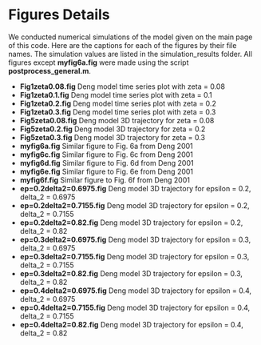 # Figures Details
We conducted numerical simulations of the model given on the main page of this code. Here are the captions for each of the figures by their file names. The simulation values are listed in the simulation_results folder.
All figures except **myfig6a.fig** were made using the script **postprocess_general.m**.
- **Fig1zeta0.08.fig** Deng model time series plot with zeta = 0.08
- **Fig1zeta0.1.fig** Deng model time series plot with zeta = 0.1
- **Fig1zeta0.2.fig** Deng model time series plot with zeta = 0.2
- **Fig1zeta0.3.fig** Deng model time series plot with zeta = 0.3
- **Fig5zeta0.08.fig** Deng model 3D trajectory for zeta = 0.08
- **Fig5zeta0.2.fig** Deng model 3D trajectory for zeta = 0.2
- **Fig5zeta0.3.fig** Deng model 3D trajectory for zeta = 0.3
- **myfig6a.fig** Similar figure to Fig. 6a from Deng 2001
- **myfig6c.fig** Similar figure to Fig. 6c from Deng 2001
- **myfig6d.fig** Similar figure to Fig. 6d from Deng 2001
- **myfig6e.fig** Similar figure to Fig. 6e from Deng 2001
- **myfig6f.fig** Similar figure to Fig. 6f from Deng 2001
- **ep=0.2delta2=0.6975.fig** Deng model 3D trajectory for epsilon = 0.2, delta_2 = 0.6975
- **ep=0.2delta2=0.7155.fig** Deng model 3D trajectory for epsilon = 0.2, delta_2 = 0.7155
- **ep=0.2delta2=0.82.fig**   Deng model 3D trajectory for epsilon = 0.2, delta_2 = 0.82
- **ep=0.3delta2=0.6975.fig** Deng model 3D trajectory for epsilon = 0.3, delta_2 = 0.6975
- **ep=0.3delta2=0.7155.fig** Deng model 3D trajectory for epsilon = 0.3, delta_2 = 0.7155
- **ep=0.3delta2=0.82.fig**   Deng model 3D trajectory for epsilon = 0.3, delta_2 = 0.82
- **ep=0.4delta2=0.6975.fig** Deng model 3D trajectory for epsilon = 0.4, delta_2 = 0.6975
- **ep=0.4delta2=0.7155.fig** Deng model 3D trajectory for epsilon = 0.4, delta_2 = 0.7155
- **ep=0.4delta2=0.82.fig**   Deng model 3D trajectory for epsilon = 0.4, delta_2 = 0.82

